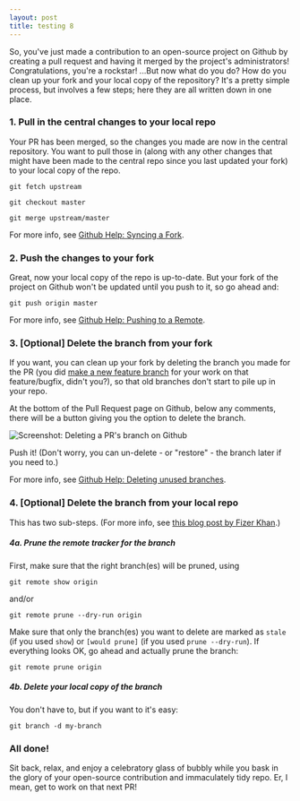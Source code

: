 ```yaml
---
layout: post
title: testing 8
---
```


So, you've just made a contribution to an open-source project on Github by creating a pull request and having it merged by the project's administrators! Congratulations, you're a rockstar! ...But now what do you do? How do you clean up your fork and your local copy of the repository? It's a pretty simple process, but involves a few steps; here they are all written down in one place.

### 1. Pull in the central changes to your local repo

Your PR has been merged, so the changes you made are now in the central repository. You want to pull those in (along with any other changes that might have been made to the central repo since you last updated your fork) to your local copy of the repo.

    git fetch upstream

    git checkout master

    git merge upstream/master

For more info, see [Github Help: Syncing a Fork](https://help.github.com/articles/syncing-a-fork/).

### 2. Push the changes to your fork

Great, now your local copy of the repo is up-to-date. But your fork of the project on Github won't be updated until you push to it, so go ahead and:

    git push origin master

For more info, see  [Github Help: Pushing to a Remote](https://help.github.com/articles/pushing-to-a-remote/).

### 3. [Optional] Delete the branch from your fork

If you want, you can clean up your fork by deleting the branch you made for the PR (you did [make a new feature branch](https://www.atlassian.com/git/tutorials/comparing-workflows/feature-branch-workflow) for your work on that feature/bugfix, didn't you?), so that old branches don't start to pile up in your repo.

At the bottom of the Pull Request page on Github, below any comments, there will be a button giving you the option to delete the branch.

![Screenshot: Deleting a PR's branch on Github](https://help.github.com/assets/images/help/pull_requests/delete_branch_button.png)

Push it! (Don't worry, you can un-delete - or "restore" - the branch later if you need to.)

For more info, see [Github Help: Deleting unused branches](https://help.github.com/articles/deleting-unused-branches/).

### 4. [Optional] Delete the branch from your local repo

This has two sub-steps. (For more info, see [this blog post by Fizer Khan](http://www.fizerkhan.com/blog/posts/Clean-up-your-local-branches-after-merge-and-delete-in-GitHub.html).)

##### 4a. Prune the remote tracker for the branch

First, make sure that the right branch(es) will be pruned, using

    git remote show origin

and/or

    git remote prune --dry-run origin

Make sure that only the branch(es) you want to delete are marked as `stale` (if you used `show`) or `[would prune]` (if you used `prune --dry-run`). If everything looks OK, go ahead and actually prune the branch:

    git remote prune origin

##### 4b. Delete your local copy of the branch

You don't have to, but if you want to it's easy:

    git branch -d my-branch


### All done!

Sit back, relax, and enjoy a celebratory glass of bubbly while you bask in the glory of your open-source contribution and immaculately tidy repo. Er, I mean, get to work on that next PR!
